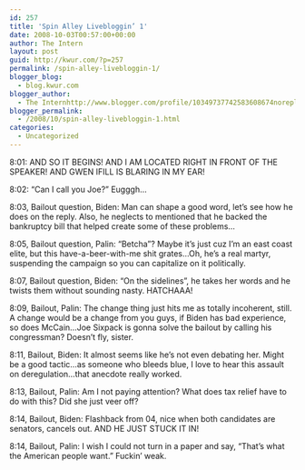 ```yaml
---
id: 257
title: 'Spin Alley Livebloggin’ 1'
date: 2008-10-03T00:57:00+00:00
author: The Intern
layout: post
guid: http://kwur.com/?p=257
permalink: /spin-alley-livebloggin-1/
blogger_blog:
  - blog.kwur.com
blogger_author:
  - The Internhttp://www.blogger.com/profile/10349737742583608674noreply@blogger.com
blogger_permalink:
  - /2008/10/spin-alley-livebloggin-1.html
categories:
  - Uncategorized
---
```

<div class="pf-content">
  <p>
    8:01: AND SO IT BEGINS! AND I AM LOCATED RIGHT IN FRONT OF THE SPEAKER! AND GWEN IFILL IS BLARING IN MY EAR!
  </p>
  
  <p>
    8:02: “Can I call you Joe?” Eugggh…
  </p>
  
  <p>
    8:03, Bailout question, Biden: Man can shape a good word, let’s see how he does on the reply. Also, he neglects to mentioned that he backed the bankruptcy bill that helped create some of these problems…
  </p>
  
  <p>
    8:05, Bailout question, Palin: “Betcha”? Maybe it’s just cuz I’m an east coast elite, but this have-a-beer-with-me shit grates…Oh, he’s a real martyr, suspending the campaign so you can capitalize on it politically.
  </p>
  
  <p>
    8:07, Bailout question, Biden: “On the sidelines”, he takes her words and he twists them without sounding nasty. HATCHAAA!
  </p>
  
  <p>
    8:09, Bailout, Palin: The change thing just hits me as totally incoherent, still. A change would be a change from you guys, if Biden has bad experience, so does McCain…Joe Sixpack is gonna solve the bailout by calling his congressman? Doesn’t fly, sister.
  </p>
  
  <p>
    8:11, Bailout, Biden: It almost seems like he’s not even debating her. Might be a good tactic…as someone who bleeds blue, I love to hear this assault on deregulation…that anecdote really worked.
  </p>
  
  <p>
    8:13, Bailout, Palin: Am I not paying attention? What does tax relief have to do with this? Did she just veer off?
  </p>
  
  <p>
    8:14, Bailout, Biden: Flashback from 04, nice when both candidates are senators, cancels out. AND HE JUST STUCK IT IN!
  </p>
  
  <p>
    8:14, Bailout, Palin: I wish I could not turn in a paper and say, “That’s what the American people want.” Fuckin’ weak.
  </p>
</div>
